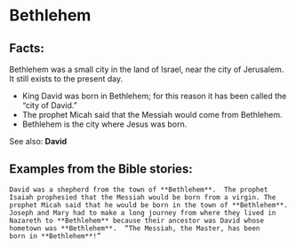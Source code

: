 Bethlehem
=========

Facts:
------

Bethlehem was a small city in the land of Israel, near the city of
Jerusalem. It still exists to the present day.

-   King David was born in Bethlehem; for this reason it has been called
    the “city of David.”
-   The prophet Micah said that the Messiah would come from Bethlehem.
-   Bethlehem is the city where Jesus was born.

See also: **David**

Examples from the Bible stories:
--------------------------------

    David was a shepherd from the town of **Bethlehem**.  The prophet
    Isaiah prophesied that the Messiah would be born from a virgin. The
    prophet Micah said that he would be born in the town of **Bethlehem**.
    Joseph and Mary had to make a long journey from where they lived in
    Nazareth to **Bethlehem** because their ancestor was David whose
    hometown was **Bethlehem**.  “The Messiah, the Master, has been
    born in **Bethlehem**!”
